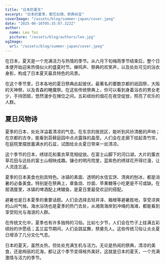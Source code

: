 ```yaml
---
title: "日本的夏天"
excerpt: "日本的夏季，繁花似锦，祭典纷呈"
coverImage: "/assets/blog/summer-japan/cover.jpeg"
date: "2025-06-16T05:35:07.322Z"
author:
  name: Leo Tai
  picture: "/assets/blog/authors/leo.jpg"
ogImage:
  url: "/assets/blog/summer-japan/cover.jpeg"
---
```


在日本，夏天是一个充满活力与热情的季节。从六月下旬梅雨季节结束后，整个日本便开始迎来热情似火的盛夏时节。蝉鸣声、祭典的欢笑声，以及处处可见的浴衣身影，构成了日本夏天最具特色的风景。

在这个季节里，日本各地的夏日祭典此起彼伏。最著名的要数京都的祇园祭，大阪的天神祭，以及青森的睡魔祭。在这些传统祭典上，你可以看到身着浴衣的男女老少，手持团扇，悠然漫步在摊位之间。五彩缤纷的烟花在夜空绽放，照亮了欢乐的人群。

## 夏日风物诗

夏季的日本，处处洋溢着清凉的气息。在东京的居民区，能听到风铃清脆的声响；在京都的古寺，能看到苔藓庭园中点点露珠的晶莹。人们会在走廊下挂起青竹帘，在庭院里摆放蓄满水的石盆，试图给炎炎夏日带来一丝清凉。

这个季节的日本，绣球花和薰衣草竞相绽放。在富士山脚下的河口湖，大片的薰衣草花田与远处的富士山相映成趣。镰仓的明月院里，蓝紫色的绣球花开得烂漫，让人流连忘返。

夏季的日本美食也别具特色。冰镇的素面、透明的水信玄饼、清爽的刨冰，都是消暑的必备美食。特别是在祭典上，章鱼烧、炒面、苹果糖等小吃更是不可或缺。在居酒屋里，冰镇的啤酒配上烤鳗鱼，是夏日里最受欢迎的搭配。

避暑也是日本夏季的重要话题。人们会选择去轻井泽、箱根等避暑胜地，享受凉爽的山间气候。海水浴场也是夏季的热门去处，从湘南海岸到冲绳的海滩，都能看到享受阳光与海浪的人群。

在传统文化中，夏季也有许多独特的习俗。比如七夕节，人们会在竹子上挂满五彩缤纷的许愿纸；盂兰盆节期间，人们会跳盆舞，祭奠先人。这些传统习俗让炎炎夏日增添了几分文化气息。

日本的夏天，虽然炎热，但处处充满生机与活力。无论是热闹的祭典，清凉的美食，还是绚丽的花海，都让这个季节变得格外美好。这就是日本的夏天，一个充满激情与活力的季节。

